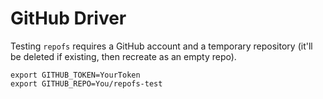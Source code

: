# GitHub Driver

Testing `repofs` requires a GitHub account and a temporary repository (it'll be deleted if existing, then recreate as an empty repo).

```
export GITHUB_TOKEN=YourToken
export GITHUB_REPO=You/repofs-test
```
